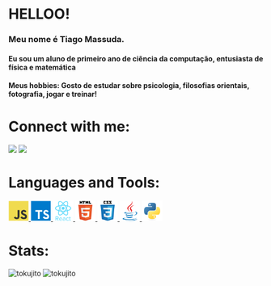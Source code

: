 <h1>HELLOO!</h1>
<h3 align="justified" justify="center">Meu nome é Tiago Massuda.</h3>
<h4 align="justified">Eu sou um aluno de primeiro ano de ciência da computação, entusiasta de física e matemática</h4>
<h4 align="justified">Meus hobbies: Gosto de estudar sobre psicologia, filosofias orientais, fotografia, jogar e treinar!</h4>

<h1 align="left">Connect with me:</h1>
<p align="left">
<a href="https://www.linkedin.com/in/tiago-tokugi-massuda-557759285" target="blank"><img src="https://img.shields.io/badge/-LinkedIn-%230077B5?style=for-the-badge&logo=linkedin&logoColor=white"></a>
<a href="https://instagram.com/tokuji_massuda"><img src="https://img.shields.io/badge/-Instagram-%23E4405F?style=for-the-badge&logo=instagram&logoColor=white"></a>
</p>

<h1 align="left">Languages and Tools:</h1>
<p align="left"> 
  <a href="https://developer.mozilla.org/en-US/docs/Web/JavaScript" target="_blank" rel="noreferrer"> <img src="https://raw.githubusercontent.com/devicons/devicon/master/icons/javascript/javascript-original.svg" alt="javascript" width="40" height="40"/> </a> 
  <a href="https://www.typescriptlang.org/" target="_blank" rel="noreferrer"> <img src="https://raw.githubusercontent.com/devicons/devicon/master/icons/typescript/typescript-original.svg" alt="typescript" width="40" height="40"/> </a>
  <a href="https://reactjs.org/" target="_blank" rel="noreferrer"> <img src="https://raw.githubusercontent.com/devicons/devicon/master/icons/react/react-original-wordmark.svg" alt="react" width="40" height="40"/> </a> 
  <a href="https://www.w3.org/html/" target="_blank" rel="noreferrer"> <img src="https://raw.githubusercontent.com/devicons/devicon/master/icons/html5/html5-original-wordmark.svg" alt="html5" width="40" height="40"/> </a> 
  <a href="https://www.w3schools.com/css/" target="_blank" rel="noreferrer"> <img src="https://raw.githubusercontent.com/devicons/devicon/master/icons/css3/css3-original-wordmark.svg" alt="css3" width="40" height="40"/> </a> 
  <a href="https://www.java.com" target="_blank" rel="noreferrer"> <img src="https://raw.githubusercontent.com/devicons/devicon/master/icons/java/java-original.svg" alt="java" width="40" height="40"/> </a> 
  <a href="https://www.python.org" target="_blank" rel="noreferrer"> <img src="https://raw.githubusercontent.com/devicons/devicon/master/icons/python/python-original.svg" alt="python" width="40" height="40"/> </a> 
</p>

<h1>Stats:</h1>
<div>
  <img height="140em" src="https://github-readme-stats.vercel.app/api?username=tokujito&theme=midnight-purple&show_icons=true&locale=en" alt="tokujito" />
  <img height="140em" src="https://github-readme-stats.vercel.app/api/top-langs?username=tokujito&theme=midnight-purple&show_icons=true&locale=en&layout=compact" alt="tokujito" />
</div>
